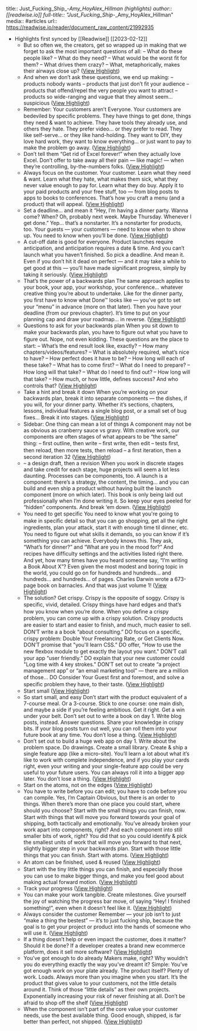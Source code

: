 title:: Just_Fucking_Ship_-_Amy_HoyAlex_Hillman (highlights)
author:: [[readwise.io]]
full-title:: "Just_Fucking_Ship_-_Amy_HoyAlex_Hillman"
media:: #articles
url:: https://readwise.io/reader/document_raw_content/21992935

- Highlights first synced by [[Readwise]] [[2023-02-12]]
	- But so often we, the creators, get so wrapped up in making
	  that we forget to ask the most important questions of all:
	  – What do these people like?
	  – What do they need?
	  – What would be the worst ﬁt for them?
	  – What drives them crazy?
	  – What, metaphorically, makes their airways close up? ([View Highlight](https://read.readwise.io/read/01grwsxanedqe52nkf8pq6wr9j))
	- And when we don’t ask these questions, we end up making:
	  – products nobody wants
	  – products that just don’t ﬁt your audience
	  – products that offend/repel the very people you want to
	  attract
	  – products so wide-ranging and vague that they almost
	  seem… suspicious ([View Highlight](https://read.readwise.io/read/01grwsxfpvere5qhmhc7my534b))
	- Remember: Your customers aren’t Everyone.
	  Your customers are bedeviled by speciﬁc problems. They have
	  things to get done, things they need & want to achieve. They
	  have tools they already use, and others they hate. They prefer
	  video… or they prefer to read. They like self-serve… or they
	  like hand-holding. They want to DIY, they love hard work, they
	  want to know everything… or just want to pay to make the
	  problem go away. ([View Highlight](https://read.readwise.io/read/01grwsy1kxacvgjpfq61rpaz23))
	- Don’t tell them “Get rid of Excel forever!” when they actually
	  love Excel. Don’t offer to take away all their pain — like magic!
	  — when they’re controlling, by-the-numbers folks. ([View Highlight](https://read.readwise.io/read/01grwt3cxvp916e1ajwt1hafmx))
	- Always focus on the customer. Your customer.
	  Learn what they need & want. Learn what they hate, what
	  makes them sick, what they never value enough to pay for.
	  Learn what they do buy.
	  Apply it to your paid products and your free stuff, too — from
	  blog posts to apps to books to conferences.
	  That’s how you craft a menu (and a product) that will appeal. ([View Highlight](https://read.readwise.io/read/01grwt3qy7937vy1627c0j8df2))
	- Set a deadline… and mean it
	  “Hey, I’m having a dinner party. Wanna come? When? Oh,
	  probably next week. Maybe Thursday. Whenever I get done.”
	  Yep… that’s a nonstarter. It’s a nonstarter for products, too.
	  Your guests — your customers — need to know when to show
	  up.
	  You need to know when you’ll be done. ([View Highlight](https://read.readwise.io/read/01grwt418crerpbq8t7d5jszz1))
	- A cut-off date is good for everyone.
	  Product launches require anticipation, and anticipation
	  requires a date & time. And you can’t launch what you haven’t
	  ﬁnished.
	  So pick a deadline. And mean it.
	  Even if you don’t hit it dead on perfect — and it may take a
	  while to get good at this — you’ll have made signiﬁcant
	  progress, simply by taking it seriously. ([View Highlight](https://read.readwise.io/read/01grwt4k67g646aer50ns2kr1s))
	- That’s the power of a backwards plan
	  The same approach applies to your book, your app, your
	  workshop, your conference… whatever creative thing you’re
	  about to undertake.
	  Like for the dinner party, you ﬁrst have to know what Done™
	  looks like — you’ve got to set your “menu” in advance (more
	  on that later). Then you have your deadline (from our previous
	  chapter).
	  It’s time to put on your planning cap and draw your
	  roadmap… in reverse. ([View Highlight](https://read.readwise.io/read/01grwtf02zsvs2jwvqc8eh8v28))
	- Questions to ask for your
	  backwards plan
	  When you sit down to make your backwards plan, you have to
	  ﬁgure out what you have to ﬁgure out. Nope, not even
	  kidding.
	  These questions are the place to start:
	  – What’s the end result look like, exactly?
	  – How many chapters/videos/features?
	  – What is absolutely required, what’s nice to have?
	  – How perfect does it have to be?
	  – How long will each of these take?
	  – What has to come ﬁrst?
	  – What do I need to prepare?
	  – How long will that take?
	  – What do I need to ﬁnd out?
	  – How long will that take?
	  – How much, or how little, deﬁnes success? And who
	  controls that? ([View Highlight](https://read.readwise.io/read/01grwtkwb1b6rs6ayssgrbpkpc))
	- Take a hint and break it down
	  When you’re working on your backwards plan, break it into
	  separate components — the dishes, if you will, for your dinner
	  party. Whether it’s sections, chapters, lessons, individual
	  features a single blog post, or a small set of bug ﬁxes… Break
	  it into stages. ([View Highlight](https://read.readwise.io/read/01grwtmnh0n0nxezzsje8103mx))
	- Sidebar: One thing can mean a lot of things
	  A component may not be as obvious as cranberry sauce vs
	  gravy. With creative work, our components are often stages of
	  what appears to be “the same” thing:
	  – ﬁrst outline, then write
	  – ﬁrst write, then edit
	  – tests ﬁrst, then reload, then more tests, then reload
	  – a ﬁrst iteration, then a second iteration
	  32 ([View Highlight](https://read.readwise.io/read/01grwtnvpvdar36eftck55k6pb))
	- – a design draft, then a revision
	  When you work in discrete stages and take credit for each
	  stage, huge projects will seem a lot less daunting.
	  Processes can be components, too. A launch is a
	  component: there’s a strategy, the content, the timing… and
	  you can build and even ship a product without having built
	  the launch component (more on which later).
	  This book is only being laid out professionally when I’m
	  done writing it.
	  So keep your eyes peeled for “hidden” components. And
	  break ‘em down. ([View Highlight](https://read.readwise.io/read/01grwtp0wd8yxra8rc4g9cb6s8))
	- You need to get speciﬁc
	  You need to know what you're going to make in speciﬁc detail
	  so that you can go shopping, get all the right ingredients, plan
	  your attack, start it with enough time til dinner, etc. You need
	  to ﬁgure out what skills it demands, so you can know if it’s
	  something you can achieve.
	  Everybody knows this. They ask, “What’s for dinner?” and
	  “What are you in the mood for?” And recipes have difﬁculty
	  settings and the activities listed right there.
	  And yet, how many times have you heard someone say, “I’m
	  writing a Book About X”?
	  Even given the most modest and boring topic in the world,
	  you could go on for hundreds and hundreds… and
	  hundreds… and hundreds… of pages.
	  Charles Darwin wrote a 673-page book on barnacles. And
	  that was just volume 1! ([View Highlight](https://read.readwise.io/read/01grwtq39rv1ex3a20kvw996p5))
	- The solution? Get crispy.
	  Crispy is the opposite of soggy. Crispy is speciﬁc, vivid,
	  detailed. Crispy things have hard edges and that’s how you
	  know when you’re done.
	  When you deﬁne a crispy problem, you can come up with a
	  crispy solution.
	  Crispy products are easier to start and easier to ﬁnish, and
	  much, much easier to sell.
	  DON’T write a a book “about consulting.” DO focus on a
	  speciﬁc, crispy problem: Double Your Freelancing Rate, or Get
	  Clients Now.
	  DON’T promise that "you'll learn CSS.” DO offer, "How to
	  use the new ﬂexbox module to get exactly the layout you
	  want."
	  DON’T call your app “user friendly.” DO explain that your
	  new customer could "Log time with 4 key strokes."
	  DON’T set out to create “a project management app” or “an
	  email marketing tool” — there are a million of those…
	  DO Consider Your Guest ﬁrst and foremost, and solve a
	  speciﬁc problem they have, to their taste. ([View Highlight](https://read.readwise.io/read/01grwtrd20sh5p436f168j48n8))
	- Start small ([View Highlight](https://read.readwise.io/read/01grwts8s86krk7060yj8k4qev))
	- So start small, and easy
	  Don’t start with the product equivalent of a 7-course meal. Or
	  a 3-course. Stick to one course: one main dish, and maybe a
	  side if you’re feeling ambitious. Get it right. Get a win under
	  your belt.
	  Don’t set out to write a book on day 1. Write blog posts,
	  instead. Answer questions. Share your knowledge in crispy
	  bits. If your blog posts turn out well, you can roll them into
	  your future book at any time. You don’t lose a thing. ([View Highlight](https://read.readwise.io/read/01grwtsqpgxrpg5k814zpw9294))
	- Don’t set out to build a huge web app on day 1. Write about
	  the problem space. Do drawings. Create a small library.
	  Create & ship a single feature app (like a micro-site). You’ll
	  learn a lot about what it’s like to work with complete
	  independence, and if you play your cards right, even your
	  writing and your single-feature app could be very useful to
	  your future users. You can always roll it into a bigger app later.
	  You don’t lose a thing. ([View Highlight](https://read.readwise.io/read/01grwtsvhrmv5arem2hv471hg4))
	- Start on the atoms, not on the
	  edges ([View Highlight](https://read.readwise.io/read/01grwtt70rspsbdmmdw8173m36))
	- You have to write before you can edit; you have to code
	  before you can compile. Yes, I’m Captain Obvious, but there is
	  an order to things.
	  When there’s more than one place you could start, where
	  should you choose?
	  Start with the small things you can ﬁnish, now. Start with
	  things that will move you forward towards your goal of
	  shipping, both tactically and emotionally.
	  You’ve already broken your work apart into components,
	  right? And each component into still smaller bits of work,
	  right?
	  You did that so you could identify & pick the smallest units
	  of work that will move you forward to that next, slightly bigger
	  step in your backwards plan.
	  Start with those little things that you can ﬁnish. Start with
	  atoms. ([View Highlight](https://read.readwise.io/read/01grwttkcf8y2d84x10yfhgw1p))
	- An atom can be ﬁnished, used & reused ([View Highlight](https://read.readwise.io/read/01grwttr0dypnf1fd8egbyp7vh))
	- Start with the tiny little things you can ﬁnish, and especially
	  those you can use to make bigger things, and make you feel
	  good about making actual forward motion. ([View Highlight](https://read.readwise.io/read/01grwtvcbg0h0dvtgv0nzyvamz))
	- Track your progress ([View Highlight](https://read.readwise.io/read/01grwv8n7gcjx47rtt1vgzfd1k))
	- You can make your work tangible. Create milestones. Give
	  yourself the joy of watching the progress bar move, of saying
	  “Hey! I ﬁnished something!”, even when it doesn’t feel like it. ([View Highlight](https://read.readwise.io/read/01grwv95295ww5fp98c3qkyr2d))
	- Always consider the customer
	  Remember — your job isn’t to just “make a thing the bestest” —
	  it’s to just fucking ship, because the goal is to get your project
	  or product into the hands of someone who will use it. ([View Highlight](https://read.readwise.io/read/01grwvv4ss3w19ws89ymyr14yw))
	- If a thing doesn’t help or even impact the customer, does it
	  matter? Should it be done?
	  If a developer creates a brand new ecommerce platform,
	  does it sell more software? ([View Highlight](https://read.readwise.io/read/01grwvvekyp5ythz5r1e06k260))
	- You’ve got enough to do already
	  Makers make, right? Why wouldn’t you do everything exactly
	  the way you’ve dreamt it?
	  Simple: You’ve got enough work on your plate already.
	  The product itself? Plenty of work. Loads. Always more than
	  you imagine when you start.
	  It’s the product that gives value to your customers, not the
	  little details around it.
	  Think of those “little details” as their own projects.
	  Exponentially increasing your risk of never ﬁnishing at all.
	  Don’t be afraid to shop off the shelf ([View Highlight](https://read.readwise.io/read/01grwvwx1he8b73vhwzwagpyx4))
	- When the component isn’t part of the core value your
	  customer needs, use the best available thing. Good enough,
	  shipped, is far better than perfect, not shipped. ([View Highlight](https://read.readwise.io/read/01grwvxtaspg0byzv0dfea73ze))